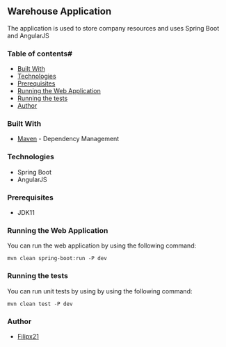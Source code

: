 ## Warehouse Application ##
The application is used to store company resources and uses Spring Boot and AngularJS

### Table of contents#
* [Built With](#built-with)
* [Technologies](#technologies)
* [Prerequisites](#prerequisites)
* [Running the Web Application](#running-the-web-application)
* [Running the tests](#running-the-tests)
* [Author](#author)

### Built With ###
+ [Maven](https://maven.apache.org/) - Dependency Management
### Technologies ###
+ Spring Boot
+ AngularJS
### Prerequisites ###
+ JDK11
### Running the Web Application ###
You can run the web application by using the following command:
```
mvn clean spring-boot:run -P dev
```
### Running the tests ###
You can run unit tests by using by using the following command:
```
mvn clean test -P dev
```
### Author ###
+ [Filipx21](https://github.com/Filipx21)
